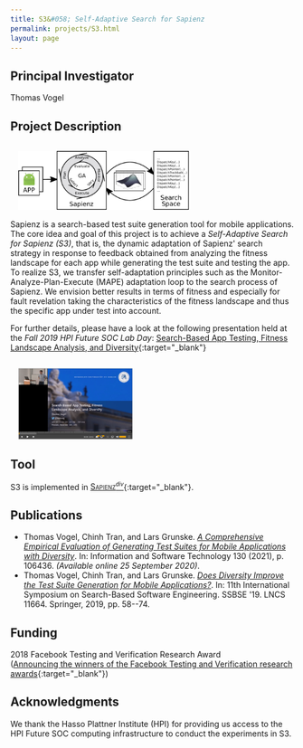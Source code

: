 ```yaml
---
title: S3&#058; Self-Adaptive Search for Sapienz
permalink: projects/S3.html
layout: page
---
```


## Principal Investigator
Thomas Vogel

## Project Description

<img src="/assets/img/S3.png" alt="Video of the talk Search-Based App Testing, Fitness Landscape Analysis, and Diversity" style="width: 60%; margin-top: 1em; margin-left: 1em;"/>

Sapienz is a search-based test suite generation tool for mobile applications. The core idea and goal of this project is to achieve a _Self-Adaptive Search for Sapienz (S3)_, that is, the dynamic adaptation of Sapienz' search strategy in response to feedback obtained from analyzing the fitness landscape for each app while generating the test suite and testing the app. To realize S3, we transfer self-adaptation principles such as the Monitor-Analyze-Plan-Execute (MAPE) adaptation loop to the search process of Sapienz. We envision better results in terms of fitness and especially for fault revelation taking the characteristics of the fitness landscape and thus the specific app under test into account.

For further details, please have a look at the following presentation held at the _Fall 2019 HPI Future SOC Lab Day_: [Search-Based App Testing, Fitness Landscape Analysis, and Diversity](https://www.tele-task.de/lecture/video/7788/){:target="_blank"}

<a href="https://www.tele-task.de/lecture/video/7788/" target="_blank"><img src="/assets/img/2019-FutureSOC-Video.png" alt="Video of the talk Search-Based App Testing, Fitness Landscape Analysis, and Diversity" style="width: 40%; margin-top: 1em; margin-left: 1em;"/></a>

## Tool

S3 is implemented in [<span style="font-variant:small-caps;">Sapienz</span><span style="font-style: italic;font-size:70%;vertical-align:super;">div</span>](https://github.com/thomas-vogel/sapienzdiv-ssbse19){:target="_blank"}.

## Publications
* Thomas Vogel, Chinh Tran, and Lars Grunske. [_A Comprehensive Empirical Evaluation of Generating Test Suites for Mobile Applications with Diversity_](../publications/2020-IST). In: Information and Software Technology 130 (2021), p. 106436. _(Available online 25 September 2020)_.
* Thomas Vogel, Chinh Tran, and Lars Grunske. [_Does Diversity Improve the Test Suite Generation for Mobile Applications?_](../publications/2019-SSBSE). In: 11th International Symposium on Search-Based Software Engineering. SSBSE '19. LNCS 11664. Springer, 2019, pp. 58--74.

## Funding
2018 Facebook Testing and Verification Research Award <br />
([Announcing the winners of the Facebook Testing and Verification research awards](https://research.facebook.com/blog/2018/10/announcing-the-winners-of-the-facebook-testing-and-verification-research-awards/){:target="_blank"})

## Acknowledgments
We thank the Hasso Plattner Institute (HPI) for providing us access to the HPI Future SOC computing infrastructure to conduct the experiments in S3.
